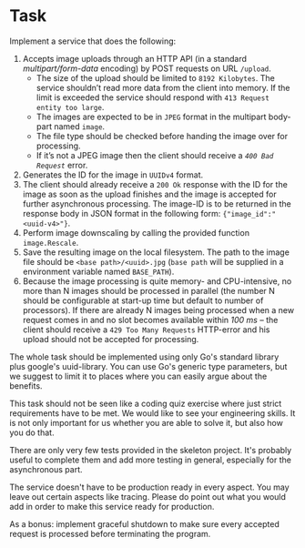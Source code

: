 # Task
Implement a service that does the following:

1. Accepts image uploads through an HTTP API (in a standard *multipart/form-data* encoding) by POST requests on URL `/upload`.
   - The size of the upload should be limited to `8192 Kilobytes`. The service shouldn’t read more data
     from the client into memory. If the limit is exceeded the service should respond with `413 Request entity too large`.
   - The images are expected to be in `JPEG` format in the multipart body-part named `image`.
   - The file type should be checked before handing the image over for processing.
   - If it’s not a JPEG image then the client should receive a *`400 Bad Request`* error.
2. Generates the ID for the image in `UUIDv4` format.
3. The client should already receive a `200 Ok` response with the ID for the image as soon as the upload finishes and
   the image is accepted for further asynchronous processing.
   The image-ID is to be returned in the response body in JSON format in the following form: `{"image_id":"<uuid-v4>"}`.
4. Perform image downscaling by calling the provided function `image.Rescale`.
5. Save the resulting image on the local filesystem. The path to the image file should be `<base path>/<uuid>.jpg` (`base path` will be supplied in a environment variable named `BASE_PATH`).
6. Because the image processing is quite memory- and CPU-intensive, no more than N images should be processed in parallel
   (the number N should be configurable at start-up time but default to number of processors).
   If there are already N images being processed when a new request comes in and no slot becomes available within
   *100 ms* – the client should receive a `429 Too Many Requests` HTTP-error and his upload should not be accepted for processing.

The whole task should be implemented using only Go's standard library plus google's uuid-library.
You can use Go's generic type parameters, but we suggest to limit it to places where you can easily argue about the benefits.

This task should not be seen like a coding quiz exercise where just strict requirements have to be met.
We would like to see your engineering skills. It is not only important for us whether you are able to solve it, but also how you do that.

There are only very few tests provided in the skeleton project. It's probably useful to complete them and add more
testing in general, especially for the asynchronous part.

The service doesn't have to be production ready in every aspect.
You may leave out certain aspects like tracing.
Please do point out what you would add in order to make this service ready for production.

As a bonus: implement graceful shutdown to make sure every accepted request is processed before terminating the program.
